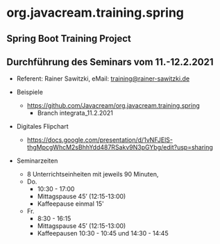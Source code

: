 # org.javacream.training.spring

## Spring Boot Training Project


## Durchführung des Seminars vom 11.-12.2.2021

* Referent: Rainer Sawitzki, eMail: training@rainer-sawitzki.de

* Beispiele
  * https://github.com/Javacream/org.javacream.training.spring
    * Branch integrata_11.2.2021 
    
* Digitales Flipchart
  * https://docs.google.com/presentation/d/1vNFJElS-thgMpcgWhcM2sBhhYdd487RSakv9N3pGYbg/edit?usp=sharing
  
* Seminarzeiten
  * 8 Unterrichtseinheiten mit jeweils 90 Minuten, 
  * Do.  
    * 10:30 - 17:00
    * Mittagspause 45’ (12:15-13:00)
    * Kaffeepause einmal 15'
  * Fr.  
    * 8:30 - 16:15
    * Mittagspause 45’ (12:15-13:00)
    * Kaffeepausen 10:30 - 10:45 und 14:30 - 14:45
   
